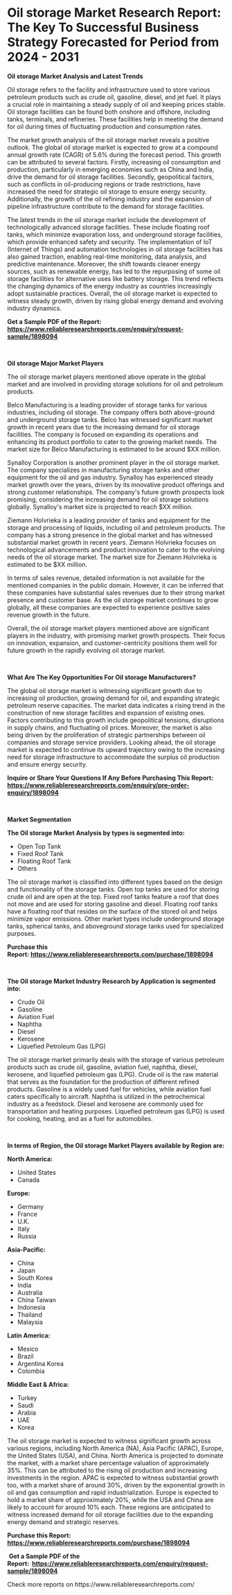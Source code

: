 <p><h1>Oil storage Market Research Report: The Key To Successful Business Strategy Forecasted for Period from 2024 - 2031</h1></p><p><strong>Oil storage Market Analysis and Latest Trends</strong></p>
<p><p>Oil storage refers to the facility and infrastructure used to store various petroleum products such as crude oil, gasoline, diesel, and jet fuel. It plays a crucial role in maintaining a steady supply of oil and keeping prices stable. Oil storage facilities can be found both onshore and offshore, including tanks, terminals, and refineries. These facilities help in meeting the demand for oil during times of fluctuating production and consumption rates.</p><p>The market growth analysis of the oil storage market reveals a positive outlook. The global oil storage market is expected to grow at a compound annual growth rate (CAGR) of 5.6% during the forecast period. This growth can be attributed to several factors. Firstly, increasing oil consumption and production, particularly in emerging economies such as China and India, drive the demand for oil storage facilities. Secondly, geopolitical factors, such as conflicts in oil-producing regions or trade restrictions, have increased the need for strategic oil storage to ensure energy security. Additionally, the growth of the oil refining industry and the expansion of pipeline infrastructure contribute to the demand for storage facilities.</p><p>The latest trends in the oil storage market include the development of technologically advanced storage facilities. These include floating roof tanks, which minimize evaporation loss, and underground storage facilities, which provide enhanced safety and security. The implementation of IoT (Internet of Things) and automation technologies in oil storage facilities has also gained traction, enabling real-time monitoring, data analysis, and predictive maintenance. Moreover, the shift towards cleaner energy sources, such as renewable energy, has led to the repurposing of some oil storage facilities for alternative uses like battery storage. This trend reflects the changing dynamics of the energy industry as countries increasingly adopt sustainable practices. Overall, the oil storage market is expected to witness steady growth, driven by rising global energy demand and evolving industry dynamics.</p></p>
<p><strong>Get a Sample PDF of the Report:&nbsp; <a href="https://www.reliableresearchreports.com/enquiry/request-sample/1898094">https://www.reliableresearchreports.com/enquiry/request-sample/1898094</a></strong></p>
<p>&nbsp;</p>
<p><strong>Oil storage Major Market Players</strong></p>
<p><p>The oil storage market players mentioned above operate in the global market and are involved in providing storage solutions for oil and petroleum products. </p><p>Belco Manufacturing is a leading provider of storage tanks for various industries, including oil storage. The company offers both above-ground and underground storage tanks. Belco has witnessed significant market growth in recent years due to the increasing demand for oil storage facilities. The company is focused on expanding its operations and enhancing its product portfolio to cater to the growing market needs. The market size for Belco Manufacturing is estimated to be around $XX million.</p><p>Synalloy Corporation is another prominent player in the oil storage market. The company specializes in manufacturing storage tanks and other equipment for the oil and gas industry. Synalloy has experienced steady market growth over the years, driven by its innovative product offerings and strong customer relationships. The company's future growth prospects look promising, considering the increasing demand for oil storage solutions globally. Synalloy's market size is projected to reach $XX million.</p><p>Ziemann Holvrieka is a leading provider of tanks and equipment for the storage and processing of liquids, including oil and petroleum products. The company has a strong presence in the global market and has witnessed substantial market growth in recent years. Ziemann Holvrieka focuses on technological advancements and product innovation to cater to the evolving needs of the oil storage market. The market size for Ziemann Holvrieka is estimated to be $XX million.</p><p>In terms of sales revenue, detailed information is not available for the mentioned companies in the public domain. However, it can be inferred that these companies have substantial sales revenues due to their strong market presence and customer base. As the oil storage market continues to grow globally, all these companies are expected to experience positive sales revenue growth in the future.</p><p>Overall, the oil storage market players mentioned above are significant players in the industry, with promising market growth prospects. Their focus on innovation, expansion, and customer-centricity positions them well for future growth in the rapidly evolving oil storage market.</p></p>
<p>&nbsp;</p>
<p><strong>What Are The Key Opportunities For Oil storage Manufacturers?</strong></p>
<p><p>The global oil storage market is witnessing significant growth due to increasing oil production, growing demand for oil, and expanding strategic petroleum reserve capacities. The market data indicates a rising trend in the construction of new storage facilities and expansion of existing ones. Factors contributing to this growth include geopolitical tensions, disruptions in supply chains, and fluctuating oil prices. Moreover, the market is also being driven by the proliferation of strategic partnerships between oil companies and storage service providers. Looking ahead, the oil storage market is expected to continue its upward trajectory owing to the increasing need for storage infrastructure to accommodate the surplus oil production and ensure energy security.</p></p>
<p><strong>Inquire or Share Your Questions If Any Before Purchasing This Report: <a href="https://www.reliableresearchreports.com/enquiry/pre-order-enquiry/1898094">https://www.reliableresearchreports.com/enquiry/pre-order-enquiry/1898094</a></strong></p>
<p>&nbsp;</p>
<p><strong>Market Segmentation</strong></p>
<p><strong>The Oil storage Market Analysis by types is segmented into:</strong></p>
<p><ul><li>Open Top Tank</li><li>Fixed Roof Tank</li><li>Floating Roof Tank</li><li>Others</li></ul></p>
<p><p>The oil storage market is classified into different types based on the design and functionality of the storage tanks. Open top tanks are used for storing crude oil and are open at the top. Fixed roof tanks feature a roof that does not move and are used for storing gasoline and diesel. Floating roof tanks have a floating roof that resides on the surface of the stored oil and helps minimize vapor emissions. Other market types include underground storage tanks, spherical tanks, and aboveground storage tanks used for specialized purposes.</p></p>
<p><strong>Purchase this Report:&nbsp;<a href="https://www.reliableresearchreports.com/purchase/1898094">https://www.reliableresearchreports.com/purchase/1898094</a></strong></p>
<p>&nbsp;</p>
<p><strong>The Oil storage Market Industry Research by Application is segmented into:</strong></p>
<p><ul><li>Crude Oil</li><li>Gasoline</li><li>Aviation Fuel</li><li>Naphtha</li><li>Diesel</li><li>Kerosene</li><li>Liquefied Petroleum Gas (LPG)</li></ul></p>
<p><p>The oil storage market primarily deals with the storage of various petroleum products such as crude oil, gasoline, aviation fuel, naphtha, diesel, kerosene, and liquefied petroleum gas (LPG). Crude oil is the raw material that serves as the foundation for the production of different refined products. Gasoline is a widely used fuel for vehicles, while aviation fuel caters specifically to aircraft. Naphtha is utilized in the petrochemical industry as a feedstock. Diesel and kerosene are commonly used for transportation and heating purposes. Liquefied petroleum gas (LPG) is used for cooking, heating, and as a fuel for automobiles.</p></p>
<p>&nbsp;</p>
<p><strong>In terms of Region, the Oil storage Market Players available by Region are:</strong></p>
<p>
    <p> <strong> North America: </strong>
        <ul>
            <li>United States</li>
            <li>Canada</li>
        </ul>
        </p> 
    <p> <strong> Europe: </strong>
        <ul>
            <li>Germany</li>
            <li>France</li>
            <li>U.K.</li>
            <li>Italy</li>
            <li>Russia</li>
        </ul>
        </p> 
    <p> <strong> Asia-Pacific: </strong>
        <ul>
            <li>China</li>
            <li>Japan</li>
            <li>South Korea</li>
            <li>India</li>
            <li>Australia</li>
            <li>China Taiwan</li>
            <li>Indonesia</li>
            <li>Thailand</li>
            <li>Malaysia</li>
        </ul>
        </p> 
    <p> <strong> Latin America: </strong>
        <ul>
            <li>Mexico</li>
            <li>Brazil</li>
            <li>Argentina Korea</li>
            <li>Colombia</li>
        </ul>
        </p> 
    <p> <strong> Middle East & Africa: </strong>
        <ul>
            <li>Turkey</li>
            <li>Saudi</li>
            <li>Arabia</li>
            <li>UAE</li>
            <li>Korea</li>
        </ul>
    </p>
    </p>
<p><p>The oil storage market is expected to witness significant growth across various regions, including North America (NA), Asia Pacific (APAC), Europe, the United States (USA), and China. North America is projected to dominate the market, with a market share percentage valuation of approximately 35%. This can be attributed to the rising oil production and increasing investments in the region. APAC is expected to witness substantial growth too, with a market share of around 30%, driven by the exponential growth in oil and gas consumption and rapid industrialization. Europe is expected to hold a market share of approximately 20%, while the USA and China are likely to account for around 10% each. These regions are anticipated to witness increased demand for oil storage facilities due to the expanding energy demand and strategic reserves.</p></p>
<p><strong>Purchase this Report: <a href="https://www.reliableresearchreports.com/purchase/1898094">https://www.reliableresearchreports.com/purchase/1898094</a></strong></p>
<p>&nbsp;<strong>Get a Sample PDF of the Report:&nbsp;&nbsp;<a href="https://www.reliableresearchreports.com/enquiry/request-sample/1898094">https://www.reliableresearchreports.com/enquiry/request-sample/1898094</a></strong></p>
<p><strong></strong></p>
<p>Check more reports on https://www.reliableresearchreports.com/</p>